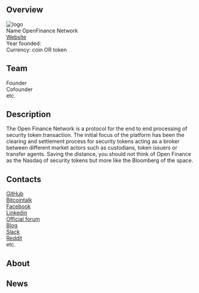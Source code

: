 ## Overview
![ logo](../projects/logo/*.png)  
Name  OpenFinance Network  
[Website](https://www.openfinance.io/)  
Year founded:  
Currency: coin OR token [](https://coinmarketcap.com/...)  
## Team  
Founder [](../people/*.md)  
Cofounder [](../people/*.md)  
etc.
## Description  
The Open Finance Network is a protocol for the end to end processing of security token transaction. The initial focus of the platform has been the clearing and settlement process for security tokens acting as a broker between different market actors such as custodians, token issuers or transfer agents. Saving the distance, you should not think of Open Finance as the Nasdaq of security tokens but more like the Bloomberg of the space.  
## Contacts  
[GitHub]()  
[Bitcointalk]()   
[Facebook]()   
[Linkedin]()   
[Official forum]()    
[Blog]()    
[Slack]()  
[Reddit]()  
etc.  
## About   

## News

[]()
